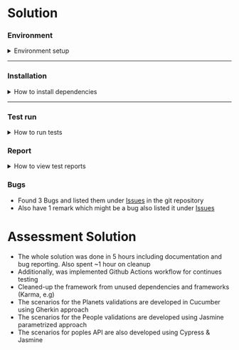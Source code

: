 # Solution

### Environment
<details>
  <summary>Environment setup</summary>

##### Needed softwares should be installed
* [Git][1]
* [Node.js][2]

To check all these items installed properly, run one by one in your terminal:
```shell
node -v;
git --version;
java --version;
```

You should see versions for all these items, without any errors.
</details>

***

### Installation
<details>
  <summary>How to install dependencies</summary>

1. Navigate to the folder in which framework will be stored, and run in your terminal copied link (with HTTPS path):
```shell
git clone https://github.com/srinivasbudh/cypress-e2e-automation.git
```
2. Navigate into the downloaded "cypress-e2e-automation" repository folder
```shell
cd cypress-e2e-automation/
```
3. Install all required dependencies:
```shell
npm install
```
</details>

***

### Test run
<details>
  <summary>How to run tests</summary>

#### Before tests run
Before running the e2e cypress tests you need to **start the application** <br>
Please run in your terminal:
```shell
npm run start
```

#### Cypress run
To run the cypress tests you can use the command:
```shell
npm run test
```
 - run cucumber only tests:
```shell
npm run test:e2e
```
- run integration only tests:
```shell
npm run test:integration
```

</details>

### Report
<details>
  <summary>How to view test reports</summary>

  Cypress by defaults captures videos and also screenshots for failed scenarios and store it under cypress folder.

  I have used `cypress-mochawesome-reporter` for capturing test results and these reports can be accessed in path `cypress/reports/index.html`
</details>

### Bugs
* Found 3 Bugs and listed them under [Issues][3] in the git repository
* Also have 1 remark which might be a bug also listed it under [Issues][3]

# Assessment Solution

* The whole solution was done in 5 hours including documentation and bug reporting. Also spent ~1 hour on cleanup
* Additionally, was implemented Github Actions workflow for continues testing
* Cleaned-up the framework from unused dependencies and frameworks (Karma, e.g)
* The scenarios for the Planets validations are developed in Cucumber using Gherkin approach
* The scenarios for the People validations are developed using Jasmine parametrized approach
* The scenarios for poples API are also developed using Cypress & Jasmine


[1]: https://git-scm.com/downloads
[2]: https://nodejs.org/en/
[3]: https://github.com/srinivasbudh/cypress-e2e-automation/issues
